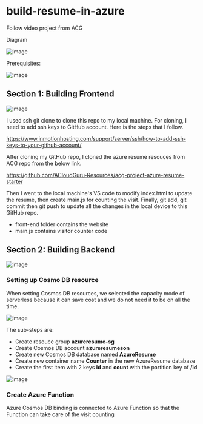 # build-resume-in-azure
Follow video project from ACG

Diagram

![image](https://user-images.githubusercontent.com/79841341/145048139-687b4225-4c28-468d-95ff-a25801bdb6ce.png)

Prerequisites:

![image](https://user-images.githubusercontent.com/79841341/145048214-75ff8a23-1341-40d3-a69f-acfc764778e1.png)

## Section 1: Building Frontend

![image](https://user-images.githubusercontent.com/79841341/145063042-0d6ff26e-eba9-48d9-b6b1-b5c1eff44c0b.png)

I used ssh git clone to clone this repo to my local machine. For cloning, I need to add ssh keys to GitHub account. Here is the steps that I follow.

https://www.inmotionhosting.com/support/server/ssh/how-to-add-ssh-keys-to-your-github-account/

After cloning my GitHub repo, I cloned the azure resume resouces from ACG repo from the below link.

https://github.com/ACloudGuru-Resources/acg-project-azure-resume-starter

Then I went to the local machine's VS code to modify index.html to update the resume, then create main.js for counting the visit. Finally, git add, git commit then git push to update all the changes in the local device to this GitHub repo.

- front-end folder contains the website
- main.js contains visitor counter code

## Section 2: Building Backend

![image](https://user-images.githubusercontent.com/79841341/145063159-4d97ca3b-5cb0-4e28-80ea-94fde3fe3f98.png)

### Setting up Cosmo DB resource

When setting Cosmos DB resources, we selected the capacity mode of serverless because it can save cost and we do not need it to be on all the time.

![image](https://user-images.githubusercontent.com/79841341/145064876-12af2c85-3108-4c42-8796-879303f9b61e.png)

The sub-steps are:
- Create resouce group **azureresume-sg**
- Create Cosmos DB account **azureresumeson**
- Create new Cosmos DB database named **AzureResume**
- Create new container name **Counter** in the new AzureResume database
- Create the first item with 2 keys **id** and **count** with the partition key of **/id**

![image](https://user-images.githubusercontent.com/79841341/146121946-7d6ec369-ecbb-46f0-af3e-0c0aae8719bb.png)

### Create Azure Function

Azure Cosmos DB binding is connected to Azure Function so that the Function can take care of the visit counting
